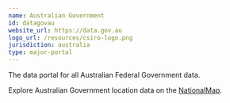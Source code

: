 ```yaml
---
name: Australian Government
id: datagovau
website_url: https://data.gov.au
logo_url: /resources/csiro-logo.png
jurisdiction: australia
type: major-portal
---
```


The data portal for all Australian Federal Government data.

Explore Australian Government location data on the [NationalMap](http://nationalmap.gov.au/).